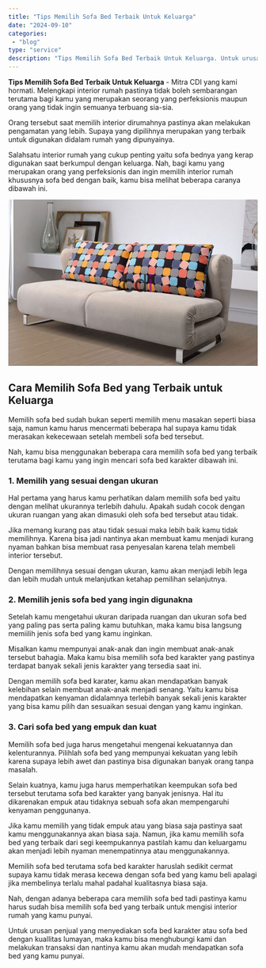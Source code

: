 ```yaml
---
title: "Tips Memilih Sofa Bed Terbaik Untuk Keluarga"
date: "2024-09-10"
categories:
 - "blog"
type: "service"
description: "Tips Memilih Sofa Bed Terbaik Untuk Keluarga. Untuk urusan penjual yang menyediakan sofa bed karakter atau sofa bed dengan kuallitas lumayan, maka kamu bisa..."
---
```


**Tips Memilih Sofa Bed Terbaik Untuk Keluarga** - Mitra CDI yang kami hormati. Melengkapi interior rumah pastinya tidak boleh sembarangan terutama bagi kamu yang merupakan seorang yang perfeksionis maupun orang yang tidak ingin semuanya terbuang sia-sia.

Orang tersebut saat memilih interior dirumahnya pastinya akan melakukan pengamatan yang lebih. Supaya yang dipilihnya merupakan yang terbaik untuk digunakan didalam rumah yang dipunyainya.

Salahsatu interior rumah yang cukup penting yaitu sofa bednya yang kerap digunakan saat berkumpul dengan keluarga. Nah, bagi kamu yang merupakan orang yang perfeksionis dan ingin memilih interior rumah khususnya sofa bed dengan baik, kamu bisa melihat beberapa caranya dibawah ini.

![Tips Memilih Sofa Bed Terbaik Untuk Keluarga](/images/blog/sofa-bed-001.jpg)

## Cara Memilih Sofa Bed yang Terbaik untuk Keluarga

Memilih sofa bed sudah bukan seperti memilih menu masakan seperti biasa saja, namun kamu harus mencermati beberapa hal supaya kamu tidak merasakan kekecewaan setelah membeli sofa bed tersebut.

Nah, kamu bisa menggunakan beberapa cara memilih sofa bed yang terbaik terutama bagi kamu yang ingin mencari sofa bed karakter dibawah ini.

### 1\. Memilih yang sesuai dengan ukuran

Hal pertama yang harus kamu perhatikan dalam memilih sofa bed yaitu dengan melihat ukurannya terlebih dahulu. Apakah sudah cocok dengan ukuran ruangan yang akan dimasuki oleh sofa bed tersebut atau tidak.

Jika memang kurang pas atau tidak sesuai maka lebih baik kamu tidak memilihnya. Karena bisa jadi nantinya akan membuat kamu menjadi kurang nyaman bahkan bisa membuat rasa penyesalan karena telah membeli interior tersebut.

Dengan memilihnya sesuai dengan ukuran, kamu akan menjadi lebih lega dan lebih mudah untuk melanjutkan ketahap pemilihan selanjutnya.

### 2\. Memilih jenis sofa bed yang ingin digunakna

Setelah kamu mengetahui ukuran daripada ruangan dan ukuran sofa bed yang paling pas serta paling kamu butuhkan, maka kamu bisa langsung memiilih jenis sofa bed yang kamu inginkan.

Misalkan kamu mempunyai anak-anak dan ingin membuat anak-anak tersebut bahagia. Maka kamu bisa memilih sofa bed karakter yang pastinya terdapat banyak sekali jenis karakter yang tersedia saat ini.

Dengan memilih sofa bed karater, kamu akan mendapatkan banyak kelebihan selain membuat anak-anak menjadi senang. Yaitu kamu bisa mendapatkan kenyaman didalamnya terlebih banyak sekali jenis karakter yang bisa kamu pilih dan sesuaikan sesuai dengan yang kamu inginkan.

### 3\. Cari sofa bed yang empuk dan kuat

Memilih sofa bed juga harus mengetahui mengenai kekuatannya dan kelenturannya. Pilihlah sofa bed yang mempunyai kekuatan yang lebih karena supaya lebih awet dan pastinya bisa digunakan banyak orang tanpa masalah.

Selain kuatnya, kamu juga harus memperhatikan keempukan sofa bed tersebut terutama sofa bed karakter yang banyak jenisnya. Hal itu dikarenakan empuk atau tidaknya sebuah sofa akan mempengaruhi kenyaman penggunanya.

Jika kamu memilih yang tidak empuk atau yang biasa saja pastinya saat kamu menggunakannya akan biasa saja. Namun, jika kamu memilih sofa bed yang terbaik dari segi keempukannya pastilah kamu dan keluargamu akan menjadi lebih nyaman menempatinnya atau menggunakannya.

Memilih sofa bed terutama sofa bed karakter haruslah sedikit cermat supaya kamu tidak merasa kecewa dengan sofa bed yang kamu beli apalagi jika membelinya terlalu mahal padahal kualitasnya biasa saja.

Nah, dengan adanya beberapa cara memilih sofa bed tadi pastinya kamu harus sudah bisa memilih sofa bed yang terbaik untuk mengisi interior rumah yang kamu punyai.

Untuk urusan penjual yang menyediakan sofa bed karakter atau sofa bed dengan kuallitas lumayan, maka kamu bisa menghubungi kami dan melakukan transaksi dan nantinya kamu akan mudah mendapatkan sofa bed yang kamu punyai.

